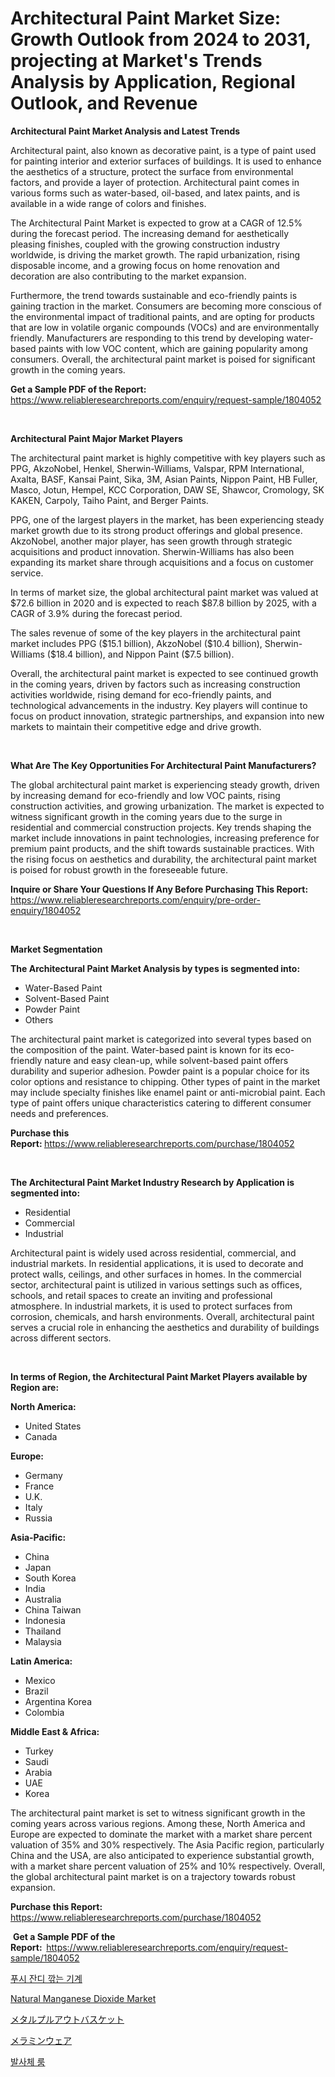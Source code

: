 <p><h1>Architectural Paint Market Size: Growth Outlook from 2024 to 2031, projecting at Market's Trends Analysis by Application, Regional Outlook, and Revenue</h1></p><p><strong>Architectural Paint Market Analysis and Latest Trends</strong></p>
<p><p>Architectural paint, also known as decorative paint, is a type of paint used for painting interior and exterior surfaces of buildings. It is used to enhance the aesthetics of a structure, protect the surface from environmental factors, and provide a layer of protection. Architectural paint comes in various forms such as water-based, oil-based, and latex paints, and is available in a wide range of colors and finishes.</p><p>The Architectural Paint Market is expected to grow at a CAGR of 12.5% during the forecast period. The increasing demand for aesthetically pleasing finishes, coupled with the growing construction industry worldwide, is driving the market growth. The rapid urbanization, rising disposable income, and a growing focus on home renovation and decoration are also contributing to the market expansion.</p><p>Furthermore, the trend towards sustainable and eco-friendly paints is gaining traction in the market. Consumers are becoming more conscious of the environmental impact of traditional paints, and are opting for products that are low in volatile organic compounds (VOCs) and are environmentally friendly. Manufacturers are responding to this trend by developing water-based paints with low VOC content, which are gaining popularity among consumers. Overall, the architectural paint market is poised for significant growth in the coming years.</p></p>
<p><strong>Get a Sample PDF of the Report:&nbsp;</strong> <a href="https://www.reliableresearchreports.com/enquiry/request-sample/1804052">https://www.reliableresearchreports.com/enquiry/request-sample/1804052</a></p>
<p>&nbsp;</p>
<p><strong>Architectural Paint Major Market Players</strong></p>
<p><p>The architectural paint market is highly competitive with key players such as PPG, AkzoNobel, Henkel, Sherwin-Williams, Valspar, RPM International, Axalta, BASF, Kansai Paint, Sika, 3M, Asian Paints, Nippon Paint, HB Fuller, Masco, Jotun, Hempel, KCC Corporation, DAW SE, Shawcor, Cromology, SK KAKEN, Carpoly, Taiho Paint, and Berger Paints.</p><p>PPG, one of the largest players in the market, has been experiencing steady market growth due to its strong product offerings and global presence. AkzoNobel, another major player, has seen growth through strategic acquisitions and product innovation. Sherwin-Williams has also been expanding its market share through acquisitions and a focus on customer service.</p><p>In terms of market size, the global architectural paint market was valued at $72.6 billion in 2020 and is expected to reach $87.8 billion by 2025, with a CAGR of 3.9% during the forecast period.</p><p>The sales revenue of some of the key players in the architectural paint market includes PPG ($15.1 billion), AkzoNobel ($10.4 billion), Sherwin-Williams ($18.4 billion), and Nippon Paint ($7.5 billion).</p><p>Overall, the architectural paint market is expected to see continued growth in the coming years, driven by factors such as increasing construction activities worldwide, rising demand for eco-friendly paints, and technological advancements in the industry. Key players will continue to focus on product innovation, strategic partnerships, and expansion into new markets to maintain their competitive edge and drive growth.</p></p>
<p>&nbsp;</p>
<p><strong>What Are The Key Opportunities For Architectural Paint Manufacturers?</strong></p>
<p><p>The global architectural paint market is experiencing steady growth, driven by increasing demand for eco-friendly and low VOC paints, rising construction activities, and growing urbanization. The market is expected to witness significant growth in the coming years due to the surge in residential and commercial construction projects. Key trends shaping the market include innovations in paint technologies, increasing preference for premium paint products, and the shift towards sustainable practices. With the rising focus on aesthetics and durability, the architectural paint market is poised for robust growth in the foreseeable future.</p></p>
<p><strong>Inquire or Share Your Questions If Any Before Purchasing This Report:</strong> <a href="https://www.reliableresearchreports.com/enquiry/pre-order-enquiry/1804052">https://www.reliableresearchreports.com/enquiry/pre-order-enquiry/1804052</a></p>
<p>&nbsp;</p>
<p><strong>Market Segmentation</strong></p>
<p><strong>The Architectural Paint Market Analysis by types is segmented into:</strong></p>
<p><ul><li>Water-Based Paint</li><li>Solvent-Based Paint</li><li>Powder Paint</li><li>Others</li></ul></p>
<p><p>The architectural paint market is categorized into several types based on the composition of the paint. Water-based paint is known for its eco-friendly nature and easy clean-up, while solvent-based paint offers durability and superior adhesion. Powder paint is a popular choice for its color options and resistance to chipping. Other types of paint in the market may include specialty finishes like enamel paint or anti-microbial paint. Each type of paint offers unique characteristics catering to different consumer needs and preferences.</p></p>
<p><strong>Purchase this Report:&nbsp;</strong><a href="https://www.reliableresearchreports.com/purchase/1804052">https://www.reliableresearchreports.com/purchase/1804052</a></p>
<p>&nbsp;</p>
<p><strong>The Architectural Paint Market Industry Research by Application is segmented into:</strong></p>
<p><ul><li>Residential</li><li>Commercial</li><li>Industrial</li></ul></p>
<p><p>Architectural paint is widely used across residential, commercial, and industrial markets. In residential applications, it is used to decorate and protect walls, ceilings, and other surfaces in homes. In the commercial sector, architectural paint is utilized in various settings such as offices, schools, and retail spaces to create an inviting and professional atmosphere. In industrial markets, it is used to protect surfaces from corrosion, chemicals, and harsh environments. Overall, architectural paint serves a crucial role in enhancing the aesthetics and durability of buildings across different sectors.</p></p>
<p>&nbsp;</p>
<p><strong>In terms of Region, the Architectural Paint Market Players available by Region are:</strong></p>
<p>
    <p> <strong> North America: </strong>
        <ul>
            <li>United States</li>
            <li>Canada</li>
        </ul>
        </p> 
    <p> <strong> Europe: </strong>
        <ul>
            <li>Germany</li>
            <li>France</li>
            <li>U.K.</li>
            <li>Italy</li>
            <li>Russia</li>
        </ul>
        </p> 
    <p> <strong> Asia-Pacific: </strong>
        <ul>
            <li>China</li>
            <li>Japan</li>
            <li>South Korea</li>
            <li>India</li>
            <li>Australia</li>
            <li>China Taiwan</li>
            <li>Indonesia</li>
            <li>Thailand</li>
            <li>Malaysia</li>
        </ul>
        </p> 
    <p> <strong> Latin America: </strong>
        <ul>
            <li>Mexico</li>
            <li>Brazil</li>
            <li>Argentina Korea</li>
            <li>Colombia</li>
        </ul>
        </p> 
    <p> <strong> Middle East & Africa: </strong>
        <ul>
            <li>Turkey</li>
            <li>Saudi</li>
            <li>Arabia</li>
            <li>UAE</li>
            <li>Korea</li>
        </ul>
    </p>
    </p>
<p><p>The architectural paint market is set to witness significant growth in the coming years across various regions. Among these, North America and Europe are expected to dominate the market with a market share percent valuation of 35% and 30% respectively. The Asia Pacific region, particularly China and the USA, are also anticipated to experience substantial growth, with a market share percent valuation of 25% and 10% respectively. Overall, the global architectural paint market is on a trajectory towards robust expansion.</p></p>
<p><strong>Purchase this Report: </strong><a href="https://www.reliableresearchreports.com/purchase/1804052">https://www.reliableresearchreports.com/purchase/1804052</a></p>
<p>&nbsp;<strong>Get a Sample PDF of the Report:&nbsp;&nbsp;</strong><a href="https://www.reliableresearchreports.com/enquiry/request-sample/1804052">https://www.reliableresearchreports.com/enquiry/request-sample/1804052</a></p>
<p><strong></strong></p>
<p><p><a href="https://medium.com/@josefarice/%ED%91%B8%EC%89%AC-%EC%9E%94%EB%94%94-%EA%B9%8E%EB%8A%94-%EA%B8%B0%EA%B3%84-%EC%8B%9C%EC%9E%A5-%EB%B6%84%EC%84%9D-%EC%A0%84-%EC%84%B8%EA%B3%84-%EC%82%B0%EC%97%85-%EC%A0%84%EB%A7%9D-%EB%B0%8F-%EC%98%88%EC%B8%A1-2024%EB%85%84%EB%B6%80%ED%84%B0-2031%EB%85%84-c9fa8df574bf">푸시 잔디 깎는 기계</a></p><p><a href="https://github.com/yemakinde/Market-Research-Report-List-1/blob/main/natural-manganese-dioxide-market.md">Natural Manganese Dioxide Market</a></p><p><a href="https://medium.com/@oliveyew35/2024%E5%B9%B4%E3%81%8B%E3%82%892031%E5%B9%B4%E3%81%BE%E3%81%A7%E3%81%AE%E6%9C%9F%E9%96%93%E3%81%AB%E4%BA%88%E6%B8%AC%E3%81%95%E3%82%8C%E3%82%8B%E3%83%A1%E3%82%BF%E3%83%AB%E3%83%97%E3%83%AB%E3%82%A2%E3%82%A6%E3%83%88%E3%83%90%E3%82%B9%E3%82%B1%E3%83%83%E3%83%88%E5%B8%82%E5%A0%B4%E3%81%AE%E3%83%88%E3%83%AC%E3%83%B3%E3%83%89%E3%81%A8%E5%B8%82%E5%A0%B4%E5%88%86%E6%9E%90-6f5a899463d8">メタルプルアウトバスケット</a></p><p><a href="https://medium.com/@byroalenzuela76845/%E3%83%A1%E3%83%A9%E3%83%9F%E3%83%B3%E3%82%A6%E3%82%A7%E3%82%A2%E5%B8%82%E5%A0%B4%E3%81%AE%E5%88%86%E6%9E%90-%E5%B8%82%E5%A0%B4%E3%82%B7%E3%82%A7%E3%82%A2-%E3%83%88%E3%83%AC%E3%83%B3%E3%83%89-%E6%88%90%E9%95%B7%E3%83%91%E3%82%BF%E3%83%BC%E3%83%B3%E3%81%AE%E8%A7%A3%E8%AA%AD-b5a41cb8bd0c">メラミンウェア</a></p><p><a href="https://medium.com/@josefarice/%ED%94%84%EB%A1%9C%EC%A0%9D%ED%83%80%EC%9D%BC-%EB%A3%B8-%EC%8B%9C%EC%9E%A5-%EC%9D%B8%EC%82%AC%EC%9D%B4%ED%8A%B8-%EC%8B%9C%EC%9E%A5-%EB%8F%99%ED%96%A5-%EC%84%B1%EC%9E%A5-2024%EB%85%84%EB%B6%80%ED%84%B0-2031%EB%85%84%EA%B9%8C%EC%A7%80-%EC%98%88%EC%83%81%EB%90%9C-%EC%98%88%EC%B8%A1-b921b47082f8">발사체 룸</a></p></p>